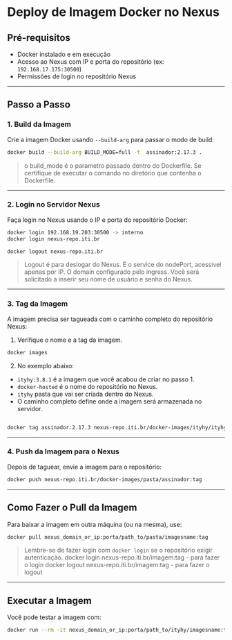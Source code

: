 # Deploy de Imagem Docker no Nexus

## Pré-requisitos

- Docker instalado e em execução
- Acesso ao Nexus com IP e porta do repositório (ex: `192.168.17.175:30500`)
- Permissões de login no repositório Nexus

---

## Passo a Passo

### 1. Build da Imagem

Crie a imagem Docker usando `--build-arg` para passar o modo de build:

```bash
docker build --build-arg BUILD_MODE=full -t  assinador:2.17.3 .
```
> o build_mode é o parametro passado dentro do Dockerfile.
> Se certifique de executar o comando no diretório que contenha o Dockerfile. 

---

### 2. Login no Servidor Nexus

Faça login no Nexus usando o IP e porta do repositório Docker:

```bash
docker login 192.168.19.203:30500 -> interno
docker login nexus-repo.iti.br
```

```bash
docker logout nexus-repo.iti.br
```
> Logout é para deslogar do Nexus.
> É o service do nodePort, acessivel apenas por IP.
> O domain configurado pelo ingress.
> Você será solicitado a inserir seu nome de usuário e senha do Nexus.

---

### 3. Tag da Imagem

A imagem precisa ser tagueada com o caminho completo do repositório Nexus:

1. Verifique o nome e a tag da imagem.

```bash
docker images

````
2. No exemplo abaixo:
- `ityhy:3.8.1` é a imagem que você acabou de criar no passo 1.
- `docker-hosted` é o nome do repositório no Nexus.
- `ityhy` pasta que vai ser criada dentro do Nexus.
- O caminho completo define onde a imagem será armazenada no servidor.

```bash

docker tag assinador:2.17.3 nexus-repo.iti.br/docker-images/ityhy/ityhy:3.8.1

  ````

---

### 4. Push da Imagem para o Nexus

Depois de taguear, envie a imagem para o repositório:

```bash
docker push nexus-repo.iti.br/docker-images/pasta/assinador:tag
```

---

## Como Fazer o Pull da Imagem

Para baixar a imagem em outra máquina (ou na mesma), use:

```bash
docker pull nexus_domain_or_ip:porta/path_to/pasta/imagesname:tag
```

> Lembre-se de fazer login com `docker login` se o repositório exigir autenticação.
> docker login nexus-repo.iti.br/imagem:tag - para fazer o login
> docker logout nexus-repo.iti.br/imagem:tag - para fazer o logout

---

## Executar a Imagem

Você pode testar a imagem com:

```bash
docker run --rm -it nexus_domain_or_ip:porta/path_to/ityhy/imagesname:tag
```


